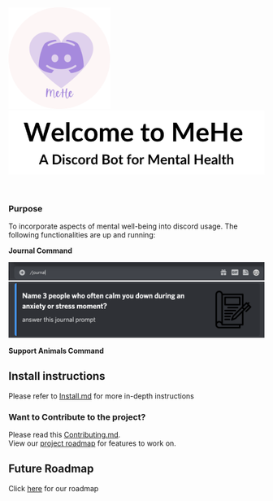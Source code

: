<img src="https://github.com/CSC510-G35-Fall2022/Mental_Health/blob/main/images/Pink%20Abstract%20Handwritten%20Logo%20(3).png" width=200><img src="https://github.com/CSC510-G35-Fall2022/Mental_Health/blob/main/images/Untitled%20design.png" width=800>
 
<br/>

### Purpose
To incorporate aspects of mental well-being into discord usage. 
The following functionalities are up and running:

**Journal Command**

<img src="https://github.com/CSC510-G35-Fall2022/Mental_Health/blob/main/images/Screen%20Shot%202022-10-05%20at%203.39.10%20PM.png" width=700>
<br/>
<img src="https://github.com/CSC510-G35-Fall2022/Mental_Health/blob/main/images/Screen%20Shot%202022-10-05%20at%203.53.57%20PM.png" width=700>

**Support Animals Command**




## Install instructions
Please refer to [Install.md](https://github.com/CSC510-G35-Fall2022/Mental_Health/blob/main/install.MD) for more in-depth instructions



### Want to Contribute to the project?
Please read this [Contributing.md](https://github.com/CSC510-G35-Fall2022/Mental_Health/blob/main/contributing.MD).
<br/>
View our [project roadmap](https://github.com/orgs/CSC510-G35-Fall2022/projects/1) for features to work on.

## Future Roadmap
Click [here](https://github.com/orgs/CSC510-G35-Fall2022/projects/1/views/1) for our roadmap
